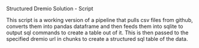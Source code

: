 Structured Dremio Solution - Script

This script is a working version of a pipeline that pulls csv files from github, converts them into pandas dataframe and then feeds them into sqlite to output sql commands to create a table out of it. This is then passed to the specified dremio url in chunks to create a structured sql table of the data.
